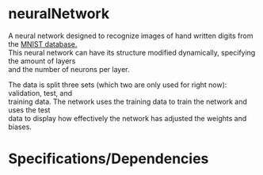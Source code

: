
# neuralNetwork

A neural network designed to recognize images of hand written digits from the [MNIST database.](https://en.wikipedia.org/wiki/MNIST_database)  
This neural network can have its structure modified dynamically, specifying the amount of layers  
and the number of neurons per layer.

The data is split three sets (which two are only used for right now): validation, test, and  
training data. The network uses the training data to train the network and uses the test  
data to display how effectively the network has adjusted the weights and biases.  

# Specifications/Dependencies
